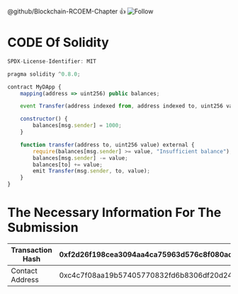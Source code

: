 @github/Blockchain-RCOEM-Chapter :+1:
![Follow](https://img.shields.io/badge/RCOEM-Follow-blue)
# CODE Of Solidity
```js
SPDX-License-Identifier: MIT

pragma solidity ^0.8.0;

contract MyDApp {
    mapping(address => uint256) public balances;

    event Transfer(address indexed from, address indexed to, uint256 value);

    constructor() {
        balances[msg.sender] = 1000;
    }

    function transfer(address to, uint256 value) external {
        require(balances[msg.sender] >= value, "Insufficient balance");
        balances[msg.sender] -= value;
        balances[to] += value;
        emit Transfer(msg.sender, to, value);
    }
}
```

# The Necessary Information For The Submission

| Transaction Hash |  0xf2d26f198cea3094aa4ca75963d576c8f080ac5a982ad3f1942e2f8d635d5fca |
| --- | --- |
|Contact Address | 0xc4c7f08aa19b57405770832fd6b8306df20d245c |
